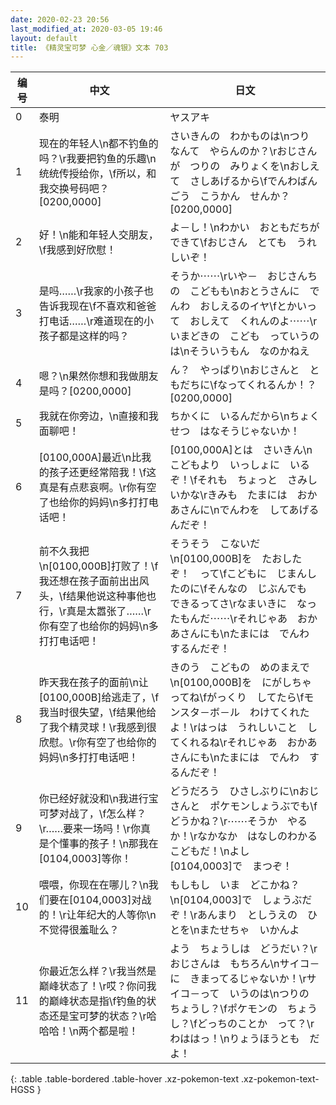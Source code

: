 ```yaml
---
date: 2020-02-23 20:56
last_modified_at: 2020-03-05 19:46
layout: default
title: 《精灵宝可梦 心金／魂银》文本 703
---
```

| 编号 | 中文 | 日文 |
| ---- | ---- | ---- |
| 0 | 泰明 | ヤスアキ |
| 1 | 现在的年轻人\n都不钓鱼的吗？\r我要把钓鱼的乐趣\n统统传授给你，\f所以，和我交换号码吧？[0200,0000] | さいきんの　わかものは\nつり　なんて　やらんのか？\rおじさんが　つりの　みりょくを\nおしえて　さしあげるから\fでんわばんごう　こうかん　せんか？[0200,0000] |
| 2 | 好！\n能和年轻人交朋友，\f我感到好欣慰！ | よ－し！\nわかい　おともだちが　できて\fおじさん　とても　うれしいぞ！ |
| 3 | 是吗……\r我家的小孩子也告诉我现在\f不喜欢和爸爸打电话……\r难道现在的小孩子都是这样的吗？ | そうか⋯⋯\rいや－　おじさんちの　こどもも\nおとうさんに　でんわ　おしえるのイヤ\fとかいって　おしえて　くれんのよ⋯⋯\rいまどきの　こども　っていうのは\nそういうもん　なのかねえ |
| 4 | 嗯？\n果然你想和我做朋友是吗？[0200,0000] | ん？　やっぱり\nおじさんと　ともだちに\fなってくれるんか！？[0200,0000] |
| 5 | 我就在你旁边，\n直接和我面聊吧！ | ちかくに　いるんだから\nちょくせつ　はなそうじゃないか！ |
| 6 | [0100,000A]最近\n比我的孩子还更经常陪我！\f这真是有点悲哀啊。\r你有空了也给你的妈妈\n多打打电话吧！ | [0100,000A]とは　さいきん\nこどもより　いっしょに　いるぞ！\fそれも　ちょっと　さみしいかな\rきみも　たまには　おかあさんに\nでんわを　してあげるんだぞ！ |
| 7 | 前不久我把\n[0100,000B]打败了！\f我还想在孩子面前出出风头，\f结果他说这种事他也行，\r真是太嚣张了……\r你有空了也给你的妈妈\n多打打电话吧！ | そうそう　こないだ\n[0100,000B]を　たおしたぞ！　って\fこどもに　じまんしたのに\fそんなの　じぶんでも　できるってさ\rなまいきに　なったもんだ⋯⋯\rそれじゃあ　おかあさんにも\nたまには　でんわ　するんだぞ！ |
| 8 | 昨天我在孩子的面前\n让[0100,000B]给逃走了，\f我当时很失望，\f结果他给了我个精灵球！\r我感到很欣慰。\r你有空了也给你的妈妈\n多打打电话吧！ | きのう　こどもの　めのまえで\n[0100,000B]を　にがしちゃってね\fがっくり　してたら\fモンスタ－ボ－ル　わけてくれたよ！\rはっは　うれしいこと　してくれるね\rそれじゃあ　おかあさんにも\nたまには　でんわ　するんだぞ！ |
| 9 | 你已经好就没和\n我进行宝可梦对战了，\f怎么样？\r……要来一场吗！\r你真是个懂事的孩子！\n那我在[0104,0003]等你！ | どうだろう　ひさしぶりに\nおじさんと　ポケモンしょうぶでも\fどうかね？\r⋯⋯そうか　やるか！\rなかなか　はなしのわかる　こどもだ！\nよし　[0104,0003]で　まつぞ！ |
| 10 | 喂喂，你现在在哪儿？\n我们要在[0104,0003]对战的！\r让年纪大的人等你\n不觉得很羞耻么？ | もしもし　いま　どこかね？\n[0104,0003]で　しょうぶだぞ！\rあんまり　としうえの　ひとを\nまたせちゃ　いかんよ |
| 11 | 你最近怎么样？\r我当然是巅峰状态了！\r哎？你问我的巅峰状态是指\f钓鱼的状态还是宝可梦的状态？\r哈哈哈！\n两个都是啦！ | よう　ちょうしは　どうだい？\rおじさんは　もちろん\nサイコ－に　きまってるじゃないか！\rサイコ－って　いうのは\nつりの　ちょうし？\fポケモンの　ちょうし？\fどっちのことか　って？\rわははっ！\nりょうほうとも　だよ！ |
{: .table .table-bordered .table-hover .xz-pokemon-text .xz-pokemon-text-HGSS }